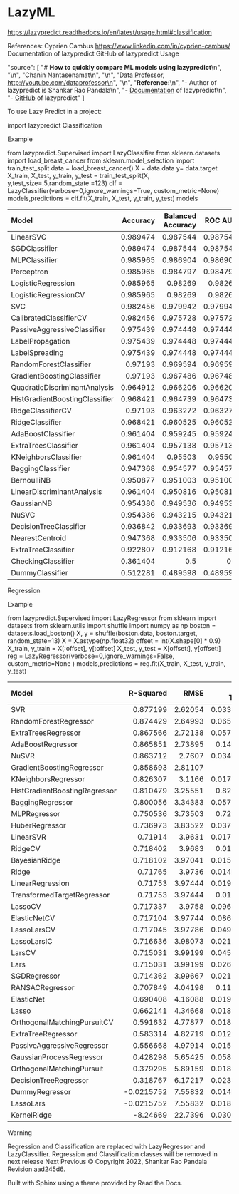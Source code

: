 # LazyML

https://lazypredict.readthedocs.io/en/latest/usage.html#classification

References: 
Cyprien Cambus
https://www.linkedin.com/in/cyprien-cambus/
Documentation of lazypredict
GitHub of lazypredict
Usage

 "source": [
        "# **How to quickly compare ML models using lazypredict**\n",
        "\n",
        "Chanin Nantasenamat\n",
        "\n",
        "[Data Professor](http://youtube.com/dataprofessor), http://youtube.com/dataprofessor\n",
        "\n",
        "**Reference:**\n",
        "- Author of lazypredict is Shankar Rao Pandala\n",
        "- [Documentation](https://lazypredict.readthedocs.io/) of lazypredict\n",
        "- [GitHub](https://github.com/shankarpandala/lazypredict) of lazypredict"
      ]

To use Lazy Predict in a project:

import lazypredict
Classification

Example

from lazypredict.Supervised import LazyClassifier
from sklearn.datasets import load_breast_cancer
from sklearn.model_selection import train_test_split
data = load_breast_cancer()
X = data.data
y= data.target
X_train, X_test, y_train, y_test = train_test_split(X, y,test_size=.5,random_state =123)
clf = LazyClassifier(verbose=0,ignore_warnings=True, custom_metric=None)
models,predictions = clf.fit(X_train, X_test, y_train, y_test)
models


| Model                          |   Accuracy |   Balanced Accuracy |   ROC AUC |   F1 Score |   Time Taken |
|:-------------------------------|-----------:|--------------------:|----------:|-----------:|-------------:|
| LinearSVC                      |   0.989474 |            0.987544 |  0.987544 |   0.989462 |    0.0150008 |
| SGDClassifier                  |   0.989474 |            0.987544 |  0.987544 |   0.989462 |    0.0109992 |
| MLPClassifier                  |   0.985965 |            0.986904 |  0.986904 |   0.985994 |    0.426     |
| Perceptron                     |   0.985965 |            0.984797 |  0.984797 |   0.985965 |    0.0120046 |
| LogisticRegression             |   0.985965 |            0.98269  |  0.98269  |   0.985934 |    0.0200036 |
| LogisticRegressionCV           |   0.985965 |            0.98269  |  0.98269  |   0.985934 |    0.262997  |
| SVC                            |   0.982456 |            0.979942 |  0.979942 |   0.982437 |    0.0140011 |
| CalibratedClassifierCV         |   0.982456 |            0.975728 |  0.975728 |   0.982357 |    0.0350015 |
| PassiveAggressiveClassifier    |   0.975439 |            0.974448 |  0.974448 |   0.975464 |    0.0130005 |
| LabelPropagation               |   0.975439 |            0.974448 |  0.974448 |   0.975464 |    0.0429988 |
| LabelSpreading                 |   0.975439 |            0.974448 |  0.974448 |   0.975464 |    0.0310006 |
| RandomForestClassifier         |   0.97193  |            0.969594 |  0.969594 |   0.97193  |    0.033     |
| GradientBoostingClassifier     |   0.97193  |            0.967486 |  0.967486 |   0.971869 |    0.166998  |
| QuadraticDiscriminantAnalysis  |   0.964912 |            0.966206 |  0.966206 |   0.965052 |    0.0119994 |
| HistGradientBoostingClassifier |   0.968421 |            0.964739 |  0.964739 |   0.968387 |    0.682003  |
| RidgeClassifierCV              |   0.97193  |            0.963272 |  0.963272 |   0.971736 |    0.0130029 |
| RidgeClassifier                |   0.968421 |            0.960525 |  0.960525 |   0.968242 |    0.0119977 |
| AdaBoostClassifier             |   0.961404 |            0.959245 |  0.959245 |   0.961444 |    0.204998  |
| ExtraTreesClassifier           |   0.961404 |            0.957138 |  0.957138 |   0.961362 |    0.0270066 |
| KNeighborsClassifier           |   0.961404 |            0.95503  |  0.95503  |   0.961276 |    0.0560005 |
| BaggingClassifier              |   0.947368 |            0.954577 |  0.954577 |   0.947882 |    0.0559971 |
| BernoulliNB                    |   0.950877 |            0.951003 |  0.951003 |   0.951072 |    0.0169988 |
| LinearDiscriminantAnalysis     |   0.961404 |            0.950816 |  0.950816 |   0.961089 |    0.0199995 |
| GaussianNB                     |   0.954386 |            0.949536 |  0.949536 |   0.954337 |    0.0139935 |
| NuSVC                          |   0.954386 |            0.943215 |  0.943215 |   0.954014 |    0.019989  |
| DecisionTreeClassifier         |   0.936842 |            0.933693 |  0.933693 |   0.936971 |    0.0170023 |
| NearestCentroid                |   0.947368 |            0.933506 |  0.933506 |   0.946801 |    0.0160074 |
| ExtraTreeClassifier            |   0.922807 |            0.912168 |  0.912168 |   0.922462 |    0.0109999 |
| CheckingClassifier             |   0.361404 |            0.5      |  0.5      |   0.191879 |    0.0170043 |
| DummyClassifier                |   0.512281 |            0.489598 |  0.489598 |   0.518924 |    0.0119965 |
Regression

Example

from lazypredict.Supervised import LazyRegressor
from sklearn import datasets
from sklearn.utils import shuffle
import numpy as np
boston = datasets.load_boston()
X, y = shuffle(boston.data, boston.target, random_state=13)
X = X.astype(np.float32)
offset = int(X.shape[0] * 0.9)
X_train, y_train = X[:offset], y[:offset]
X_test, y_test = X[offset:], y[offset:]
reg = LazyRegressor(verbose=0,ignore_warnings=False, custom_metric=None )
models,predictions = reg.fit(X_train, X_test, y_train, y_test)


| Model                         |   R-Squared |     RMSE |   Time Taken |
|:------------------------------|------------:|---------:|-------------:|
| SVR                           |   0.877199  |  2.62054 |    0.0330021 |
| RandomForestRegressor         |   0.874429  |  2.64993 |    0.0659981 |
| ExtraTreesRegressor           |   0.867566  |  2.72138 |    0.0570002 |
| AdaBoostRegressor             |   0.865851  |  2.73895 |    0.144999  |
| NuSVR                         |   0.863712  |  2.7607  |    0.0340044 |
| GradientBoostingRegressor     |   0.858693  |  2.81107 |    0.13      |
| KNeighborsRegressor           |   0.826307  |  3.1166  |    0.0179954 |
| HistGradientBoostingRegressor |   0.810479  |  3.25551 |    0.820995  |
| BaggingRegressor              |   0.800056  |  3.34383 |    0.0579946 |
| MLPRegressor                  |   0.750536  |  3.73503 |    0.725997  |
| HuberRegressor                |   0.736973  |  3.83522 |    0.0370018 |
| LinearSVR                     |   0.71914   |  3.9631  |    0.0179989 |
| RidgeCV                       |   0.718402  |  3.9683  |    0.018003  |
| BayesianRidge                 |   0.718102  |  3.97041 |    0.0159984 |
| Ridge                         |   0.71765   |  3.9736  |    0.0149941 |
| LinearRegression              |   0.71753   |  3.97444 |    0.0190051 |
| TransformedTargetRegressor    |   0.71753   |  3.97444 |    0.012001  |
| LassoCV                       |   0.717337  |  3.9758  |    0.0960066 |
| ElasticNetCV                  |   0.717104  |  3.97744 |    0.0860076 |
| LassoLarsCV                   |   0.717045  |  3.97786 |    0.0490005 |
| LassoLarsIC                   |   0.716636  |  3.98073 |    0.0210001 |
| LarsCV                        |   0.715031  |  3.99199 |    0.0450008 |
| Lars                          |   0.715031  |  3.99199 |    0.0269964 |
| SGDRegressor                  |   0.714362  |  3.99667 |    0.0210009 |
| RANSACRegressor               |   0.707849  |  4.04198 |    0.111998  |
| ElasticNet                    |   0.690408  |  4.16088 |    0.0190012 |
| Lasso                         |   0.662141  |  4.34668 |    0.0180018 |
| OrthogonalMatchingPursuitCV   |   0.591632  |  4.77877 |    0.0180008 |
| ExtraTreeRegressor            |   0.583314  |  4.82719 |    0.0129974 |
| PassiveAggressiveRegressor    |   0.556668  |  4.97914 |    0.0150032 |
| GaussianProcessRegressor      |   0.428298  |  5.65425 |    0.0580051 |
| OrthogonalMatchingPursuit     |   0.379295  |  5.89159 |    0.0180039 |
| DecisionTreeRegressor         |   0.318767  |  6.17217 |    0.0230272 |
| DummyRegressor                |  -0.0215752 |  7.55832 |    0.0140116 |
| LassoLars                     |  -0.0215752 |  7.55832 |    0.0180008 |
| KernelRidge                   |  -8.24669   | 22.7396  |    0.0309792 |
Warning

Regression and Classification are replaced with LazyRegressor and LazyClassifier. Regression and Classification classes will be removed in next release
Next  Previous
© Copyright 2022, Shankar Rao Pandala Revision aad245d6.

Built with Sphinx using a theme provided by Read the Docs.
